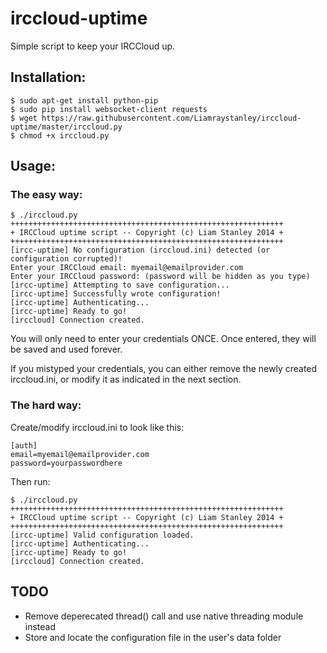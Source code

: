 irccloud-uptime
===============
Simple script to keep your IRCCloud up.

Installation:
-------------

    $ sudo apt-get install python-pip
    $ sudo pip install websocket-client requests
    $ wget https://raw.githubusercontent.com/Liamraystanley/irccloud-uptime/master/irccloud.py
    $ chmod +x irccloud.py

Usage:
------

### The easy way:

    $ ./irccloud.py
    +++++++++++++++++++++++++++++++++++++++++++++++++++++++++++++
    + IRCCloud uptime script -- Copyright (c) Liam Stanley 2014 +
    +++++++++++++++++++++++++++++++++++++++++++++++++++++++++++++
    [ircc-uptime] No configuration (irccloud.ini) detected (or configuration corrupted)!
    Enter your IRCCloud email: myemail@emailprovider.com
    Enter your IRCCloud password: (password will be hidden as you type)
    [ircc-uptime] Attempting to save configuration...
    [ircc-uptime] Successfully wrote configuration!
    [ircc-uptime] Authenticating...
    [ircc-uptime] Ready to go!
    [irccloud] Connection created.

You will only need to enter your credentials ONCE. Once entered, they
will be saved and used forever.

If you mistyped your credentials, you can either remove the newly
created irccloud.ini, or modify it as indicated in the next section.

### The hard way:

Create/modify irccloud.ini to look like this:

    [auth]
    email=myemail@emailprovider.com
    password=yourpasswordhere

Then run:

    $ ./irccloud.py
    +++++++++++++++++++++++++++++++++++++++++++++++++++++++++++++
    + IRCCloud uptime script -- Copyright (c) Liam Stanley 2014 +
    +++++++++++++++++++++++++++++++++++++++++++++++++++++++++++++
    [ircc-uptime] Valid configuration loaded.
    [ircc-uptime] Authenticating...
    [ircc-uptime] Ready to go!
    [irccloud] Connection created.

TODO
----

  * Remove deperecated thread() call and use native threading module
    instead
  * Store and locate the configuration file in the user's data folder
